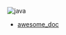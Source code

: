 ![java](https://zh.wikipedia.org/wiki/Java#/media/File:Java_logo.png)
- [awesome_doc](http://irelandpenguin.github.io/awesome_doc)
